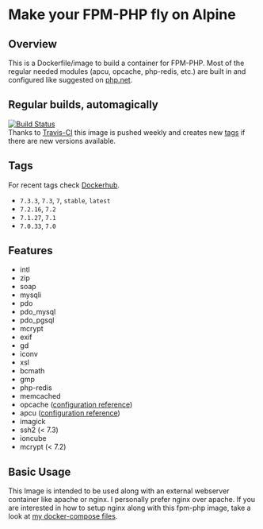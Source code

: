# Make your FPM-PHP fly on Alpine 

## Overview
This is a Dockerfile/image to build a container for FPM-PHP.
Most of the regular needed modules (apcu, opcache, php-redis, etc.) are built in and configured like suggested on [php.net](https://secure.php.net/).

## Regular builds, automagically
[![Build Status](https://travis-ci.org/Hermsi1337/docker-fpm-php.svg?branch=master)](https://travis-ci.org/Hermsi1337/docker-fpm-php)   
Thanks to [Travis-CI](https://travis-ci.org/) this image is pushed weekly and creates new [tags](https://hub.docker.com/r/hermsi/alpine-fpm-php/tags/) if there are new versions available.

## Tags
For recent tags check [Dockerhub](https://hub.docker.com/r/hermsi/alpine-fpm-php/tags/).
* `7.3.3`, `7.3`, `7`, `stable`, `latest`
* `7.2.16`, `7.2`
* `7.1.27`, `7.1`
* `7.0.33`, `7.0`

## Features
* intl
* zip
* soap
* mysqli
* pdo
* pdo_mysql
* pdo_pgsql
* mcrypt
* exif
* gd
* iconv
* xsl
* bcmath
* gmp
* php-redis
* memcached
* opcache ([configuration reference](https://secure.php.net/manual/en/opcache.installation.php))
* apcu ([configuration reference](https://secure.php.net/manual/en/apcu.configuration.php))
* imagick
* ssh2 (< 7.3)
* ioncube
* mcrypt (< 7.2)

## Basic Usage
This Image is intended to be used along with an external webserver container like apache or nginx.
I personally prefer nginx over apache. If you are interested in how to setup nginx along with this fpm-php image, take a look at [my docker-compose files](https://github.com/Hermsi1337/docker-compose/blob/master/full_php_dev_stack/docker-compose.yml).
